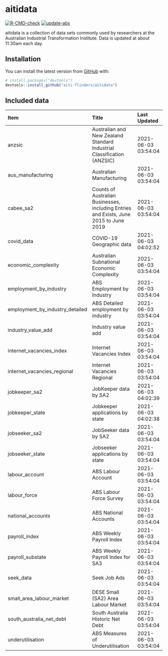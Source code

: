 
<!-- README.md is generated from README.Rmd. Please edit that file -->

# aitidata

<!-- badges: start -->

[![R-CMD-check](https://github.com/aiti-flinders/aitidata/actions/workflows/R-CMD-check.yaml/badge.svg)](https://github.com/aiti-flinders/aitidata/actions/workflows/R-CMD-check.yaml)
[![update-abs](https://github.com/aiti-flinders/aitidata/workflows/update-abs/badge.svg)](https://github.com/aiti-flinders/aitidata/actions)
<!-- badges: end -->

aitidata is a collection of data sets commonly used by researchers at
the Australian Industrial Transformation Institute. Data is updated at
about 11:30am each day.

## Installation

You can install the latest version from [GitHub](https://github.com/)
with:

``` r
# install.packages("devtools")
devtools::install_github("aiti-flinders/aitidata")
```

## Included data

| Item                               | Title                                                                                 | Last Updated        |
| :--------------------------------- | :------------------------------------------------------------------------------------ | :------------------ |
| anzsic                             | Australian and New Zealand Standard Industrial Classification (ANZSIC)                | 2021-06-03 03:54:04 |
| aus\_manufacturing                 | Australian Manufacturing                                                              | 2021-06-03 03:54:04 |
| cabee\_sa2                         | Counts of Australian Businesses, including Entries and Exists, June 2015 to June 2019 | 2021-06-03 03:54:04 |
| covid\_data                        | COVID-19 Geographic data                                                              | 2021-06-03 04:02:52 |
| economic\_complexity               | Australian Subnational Economic Complexity                                            | 2021-06-03 03:54:04 |
| employment\_by\_industry           | ABS Employment by Industry                                                            | 2021-06-03 03:54:04 |
| employment\_by\_industry\_detailed | ABS Detailed employment by industry                                                   | 2021-06-03 03:54:04 |
| industry\_value\_add               | Industry value add                                                                    | 2021-06-03 03:54:04 |
| internet\_vacancies\_index         | Internet Vacancies Index                                                              | 2021-06-03 03:54:04 |
| internet\_vacancies\_regional      | Internet Vacancies Regional                                                           | 2021-06-03 03:54:04 |
| jobkeeper\_sa2                     | JobKeeper data by SA2                                                                 | 2021-06-03 04:02:39 |
| jobkeeper\_state                   | Jobkeeper applications by state                                                       | 2021-06-03 04:02:38 |
| jobseeker\_sa2                     | JobSeeker data by SA2                                                                 | 2021-06-03 03:54:04 |
| jobseeker\_state                   | Jobseeker applications by state                                                       | 2021-06-03 03:54:04 |
| labour\_account                    | ABS Labour Account                                                                    | 2021-06-03 03:54:04 |
| labour\_force                      | ABS Labour Force Survey                                                               | 2021-06-03 03:54:04 |
| national\_accounts                 | ABS National Accounts                                                                 | 2021-06-03 03:54:04 |
| payroll\_index                     | ABS Weekly Payroll Index                                                              | 2021-06-03 03:54:04 |
| payroll\_substate                  | ABS Weekly Payroll Index for SA3                                                      | 2021-06-03 03:54:04 |
| seek\_data                         | Seek Job Ads                                                                          | 2021-06-03 03:54:04 |
| small\_area\_labour\_market        | DESE Small (SA2) Area Labour Market                                                   | 2021-06-03 03:54:04 |
| south\_australia\_net\_debt        | South Australia Historic Net Debt                                                     | 2021-06-03 03:54:04 |
| underutilisation                   | ABS Measures of Underutilisation                                                      | 2021-06-03 03:54:04 |
